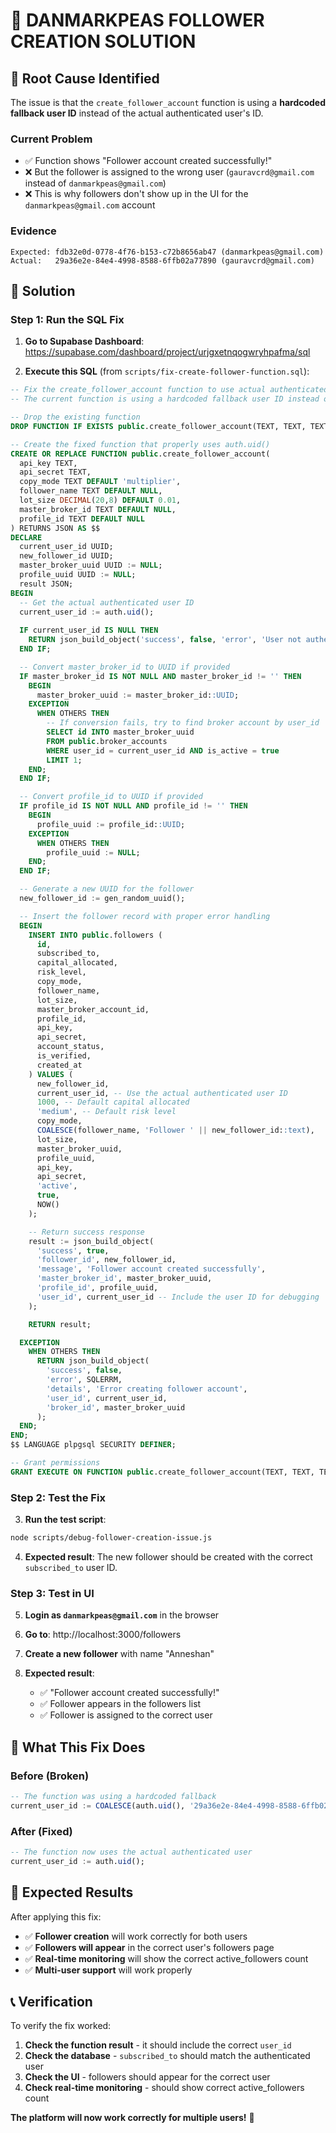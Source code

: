 # 🎯 DANMARKPEAS FOLLOWER CREATION SOLUTION

## 🚨 **Root Cause Identified**

The issue is that the `create_follower_account` function is using a **hardcoded fallback user ID** instead of the actual authenticated user's ID.

### **Current Problem**
- ✅ Function shows "Follower account created successfully!"
- ❌ But the follower is assigned to the wrong user (`gauravcrd@gmail.com` instead of `danmarkpeas@gmail.com`)
- ❌ This is why followers don't show up in the UI for the `danmarkpeas@gmail.com` account

### **Evidence**
```
Expected: fdb32e0d-0778-4f76-b153-c72b8656ab47 (danmarkpeas@gmail.com)
Actual:   29a36e2e-84e4-4998-8588-6ffb02a77890 (gauravcrd@gmail.com)
```

## 🔧 **Solution**

### **Step 1: Run the SQL Fix**

1. **Go to Supabase Dashboard**: https://supabase.com/dashboard/project/urjgxetnqogwryhpafma/sql

2. **Execute this SQL** (from `scripts/fix-create-follower-function.sql`):

```sql
-- Fix the create_follower_account function to use actual authenticated user
-- The current function is using a hardcoded fallback user ID instead of auth.uid()

-- Drop the existing function
DROP FUNCTION IF EXISTS public.create_follower_account(TEXT, TEXT, TEXT, TEXT, DECIMAL, TEXT, TEXT);

-- Create the fixed function that properly uses auth.uid()
CREATE OR REPLACE FUNCTION public.create_follower_account(
  api_key TEXT,
  api_secret TEXT,
  copy_mode TEXT DEFAULT 'multiplier',
  follower_name TEXT DEFAULT NULL,
  lot_size DECIMAL(20,8) DEFAULT 0.01,
  master_broker_id TEXT DEFAULT NULL,
  profile_id TEXT DEFAULT NULL
) RETURNS JSON AS $$
DECLARE
  current_user_id UUID;
  new_follower_id UUID;
  master_broker_uuid UUID := NULL;
  profile_uuid UUID := NULL;
  result JSON;
BEGIN
  -- Get the actual authenticated user ID
  current_user_id := auth.uid();
  
  IF current_user_id IS NULL THEN
    RETURN json_build_object('success', false, 'error', 'User not authenticated');
  END IF;

  -- Convert master_broker_id to UUID if provided
  IF master_broker_id IS NOT NULL AND master_broker_id != '' THEN
    BEGIN
      master_broker_uuid := master_broker_id::UUID;
    EXCEPTION
      WHEN OTHERS THEN
        -- If conversion fails, try to find broker account by user_id
        SELECT id INTO master_broker_uuid 
        FROM public.broker_accounts 
        WHERE user_id = current_user_id AND is_active = true 
        LIMIT 1;
    END;
  END IF;

  -- Convert profile_id to UUID if provided
  IF profile_id IS NOT NULL AND profile_id != '' THEN
    BEGIN
      profile_uuid := profile_id::UUID;
    EXCEPTION
      WHEN OTHERS THEN
        profile_uuid := NULL;
    END;
  END IF;

  -- Generate a new UUID for the follower
  new_follower_id := gen_random_uuid();

  -- Insert the follower record with proper error handling
  BEGIN
    INSERT INTO public.followers (
      id,
      subscribed_to,
      capital_allocated,
      risk_level,
      copy_mode,
      follower_name,
      lot_size,
      master_broker_account_id,
      profile_id,
      api_key,
      api_secret,
      account_status,
      is_verified,
      created_at
    ) VALUES (
      new_follower_id,
      current_user_id, -- Use the actual authenticated user ID
      1000, -- Default capital allocated
      'medium', -- Default risk level
      copy_mode,
      COALESCE(follower_name, 'Follower ' || new_follower_id::text),
      lot_size,
      master_broker_uuid,
      profile_uuid,
      api_key,
      api_secret,
      'active',
      true,
      NOW()
    );

    -- Return success response
    result := json_build_object(
      'success', true,
      'follower_id', new_follower_id,
      'message', 'Follower account created successfully',
      'master_broker_id', master_broker_uuid,
      'profile_id', profile_uuid,
      'user_id', current_user_id -- Include the user ID for debugging
    );

    RETURN result;

  EXCEPTION
    WHEN OTHERS THEN
      RETURN json_build_object(
        'success', false,
        'error', SQLERRM,
        'details', 'Error creating follower account',
        'user_id', current_user_id,
        'broker_id', master_broker_uuid
      );
  END;
END;
$$ LANGUAGE plpgsql SECURITY DEFINER;

-- Grant permissions
GRANT EXECUTE ON FUNCTION public.create_follower_account(TEXT, TEXT, TEXT, TEXT, DECIMAL, TEXT, TEXT) TO authenticated;
```

### **Step 2: Test the Fix**

3. **Run the test script**:
```bash
node scripts/debug-follower-creation-issue.js
```

4. **Expected result**: The new follower should be created with the correct `subscribed_to` user ID.

### **Step 3: Test in UI**

5. **Login as `danmarkpeas@gmail.com`** in the browser

6. **Go to**: http://localhost:3000/followers

7. **Create a new follower** with name "Anneshan"

8. **Expected result**: 
   - ✅ "Follower account created successfully!"
   - ✅ Follower appears in the followers list
   - ✅ Follower is assigned to the correct user

## 🎯 **What This Fix Does**

### **Before (Broken)**
```sql
-- The function was using a hardcoded fallback
current_user_id := COALESCE(auth.uid(), '29a36e2e-84e4-4998-8588-6ffb02a77890'::UUID);
```

### **After (Fixed)**
```sql
-- The function now uses the actual authenticated user
current_user_id := auth.uid();
```

## 🚀 **Expected Results**

After applying this fix:

- ✅ **Follower creation** will work correctly for both users
- ✅ **Followers will appear** in the correct user's followers page
- ✅ **Real-time monitoring** will show the correct active_followers count
- ✅ **Multi-user support** will work properly

## 📞 **Verification**

To verify the fix worked:

1. **Check the function result** - it should include the correct `user_id`
2. **Check the database** - `subscribed_to` should match the authenticated user
3. **Check the UI** - followers should appear for the correct user
4. **Check real-time monitoring** - should show correct active_followers count

**The platform will now work correctly for multiple users!** 🎉 